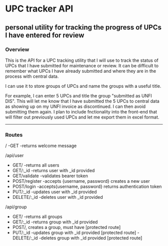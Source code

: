 # UPC tracker API

## personal utility for tracking the progress of UPCs I have entered for review

### Overview

This is the API for a UPC tracking utility that I will use to track the status of UPCs that I have submitted for maintenance or review. It can be difficult to remember what UPCs I have already submitted and where they are in the process with central data.

I can use it to store groups of UPCs and name the groups with a useful title.

For example, I can enter 5 UPCs and title the group "submitted as UNFI DIS". This will let me know that I have submitted the 5 UPCs to central data as showing up on my UNFI invoice as discontinued. I can then avoid submitting them again. I plan to include fnctionality into the front-end that will filter out previously used UPCs and let me export them in excel format.

---

### Routes

/
-GET -returns welcome message

/api/user

- GET/ -returns all users
- GET/:\_id -returns user with \_id provided
- GET/validate -validates bearer token
- POST/register -accepts {username, password} creates a new user
- POST/login -accepts{username, password} returns authentication token
- PUT/:\_id -updates user with \_id provided
- DELETE/:\_id -deletes user with \_id provided

/api/group

- GET/ -returns all groups
- GET/:\_id -returns group with \_id provided
- POST/, creates a group, must have [protected route]
- PUT/:\_id -updates group with \_id provided [protected route]
  -DELETE/:\_id -deletes group with \_id provided [protected route]

